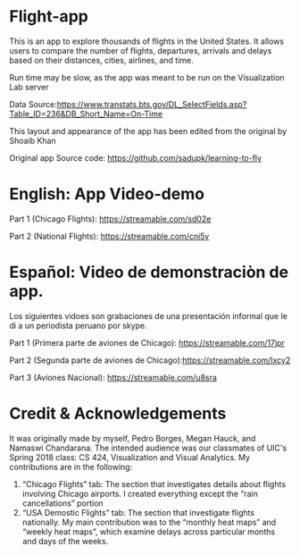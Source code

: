 # Flight-app
This is an app to explore thousands of flights in the United States. It allows users to compare the number of flights, departures, arrivals and delays based on their distances, cities, airlines, and time. 



Run time may be slow, as the app was meant to be run on the Visualization Lab server 


Data Source:https://www.transtats.bts.gov/DL_SelectFields.asp?Table_ID=236&DB_Short_Name=On-Time

This layout and appearance of the app has been edited from the original by Shoaib Khan

Original app Source code: https://github.com/sadupk/learning-to-fly


# English: App Video-demo

Part 1 (Chicago Flights): https://streamable.com/sd02e

Part 2 (National Flights): https://streamable.com/cni5v

# Español: Video de demonstraciòn de app.
Los siguientes vidoes son grabaciones de una presentación informal que le di a un periodista peruano por skype.

Part 1 (Primera parte de aviones de Chicago): https://streamable.com/17jpr

Part 2 (Segunda parte de aviones de Chicago):https://streamable.com/lxcy2

Part 3 (Aviones Nacional):   https://streamable.com/u8sra


# Credit & Acknowledgements
It was originally made by myself, Pedro Borges, Megan Hauck, and Namaswi Chandarana.  The intended audience was our classmates of UIC's Spring 2018 class: CS 424, Visualization and Visual Analytics.  My contributions are in the following:

1.	“Chicago Flights” tab: The section that investigates details about flights involving Chicago airports.  I created everything except the “rain cancellations” portion
2.	“USA Demostic Flights” tab:  The section that investigate flights nationally. My main contribution was to the “monthly heat maps” and “weekly heat maps”, which examine delays across particular months and days of the weeks.

